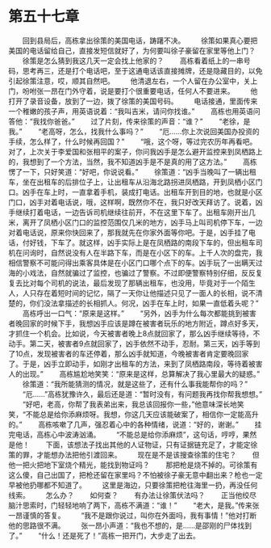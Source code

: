 #	第五十七章
　　回到县局后，高栋拿出徐策的美国电话，踌躇不决。
　　徐策如果真心要把美国的电话留给自己，直接发短信就好了，为何要叫徐子豪留在家里等他上门？
　　徐策是怎么猜到我这几天一定会找上他家的？
　　高栋看着纸上的一串号码，思考再三，还是打个电话吧，至于这通电话该直接摊牌，还是隐藏目的，以免引起徐策注意，哎，顺其自然吧。
　　他清退左右，一个人留在办公室中，关上门，吩咐张一昂在门外守着，说是要打个很重要电话，任何人不要进来。
　　他打开了录音设备，放到了一边，拨了徐策的美国号码。
　　电话接通，里面传来一个稚嫩的孩子声，用英语说着：“我叫吉米，请问你找谁。”
　　高栋也用英语问答他：“我找你爸爸。”
　　过了片刻，传来徐策的声音：“谁？”
　　“老徐，是我。”
　　“老高呀，怎么，找我什么事吗？”
　　“厄……你上次说回美国办投资的手续，怎么样了，什么时候再回国？”
　　“哦，这个呀，等过完农历年再看吧。对了，上次关于李爱国和张相平的案子，你问我凶手是怎么避开监控来到凤栖路上的，我想到了一个方法，当然，我不知道凶手是不是真的用了这方法。”
　　高栋愣了一下，只好笑道：“好吧，你说说看。”
　　徐策道：“凶手当晚叫了一辆出租车，坐在出租车的后排位子上，让出租车从沿海北路拐进凤栖路，开到凤栖小区门口。凶手在车上时，一直拿着手机，装成打电话。出租车开到目的地，也就是小区门口，凶手对着电话说，哦，这样啊，既然你不在，我只好改天拜访了。说着，凶手继续打着电话，一边告诉司机继续往前开，不在这里下车了。出租车刚开出几米，离开了凤栖小区门口的监控范围仅几米的地方，凶手马上叫司机停下车，一边对着电话说，原来你快回来了，那我就先在你家外面等你吧。于是，凶手挂了电话，付好钱，下车了。就这样，凶手实际上是在凤栖路的南段下车的，但出租车司机在问询时，自然说没有人在半路下车，而是在小区下的车。上千人次的盘完，我相信警察不可能问得出乘客具体是在小区门口哪个点下的车。凶手玩了一出瞒天过海的小戏法，自然就骗过了监控，也骗过了警察。不过即便警察特别仔细，反反复复去比对每个司机的说法，最后发现了那辆出租车，也没用，毕竟对于一个陌生人，人只存在着短时间的记忆，隔了一天你让他描述只见了一面人的长相，说不清楚的，你们没法拿描述的长相抓人。何况，凶手在车上时，如果一直低着头呢？”
　　高栋呼出一口气：“原来是这样。”
　　“另外，凶手为什么每次都能挑到被害者晚回家的时候下手，我想凶手应该是蹲在被害者玩乐的地方附近，蹲点好多天，才抓住一个机会。比如说，今天被害者晚上8点就回家了，那么凶手继续等待，不动手。第二天，被害者9点就回家了，凶手依然不动手，忍耐。第三天，凶手等到了10点，发现被害者的车还停着，那么凶手就知道，今晚被害者肯定要晚回家了。于是，凶手立即动手，如刚才出租车的方法，来到了凤栖路南段，等待着被害人的出现。”
　　高栋尴尬地笑笑：“原来是这样，总算解决了我心里最大的疑惑。”
　　徐策道：“我所能猜测的情况，就是这些了，还有什么事我能帮你的吗？”
　　“厄……”高栋犹豫许久，最后还是道：“暂时没有，有问题我再找你帮我想想。”
　　“好吧，老高，你帮了我表弟出来，我总该回报你一些，”他意味深长地笑笑，“不能总是给你添麻烦呀。我想，你这几天应该能破案了，相信你一定能高升的。”
　　高栋咳嗽了几声，强忍着心中的各种情绪，说道：“好的，谢谢。”
　　挂完电话，高栋心中波涛汹涌。
　　“不能总是给你添麻烦”，这句话，哼哼，果然是他！
　　下面，该想法子找出其他的人证物证，只有证据链充足了，才能定徐策的罪，才能想办法把他引渡回来。
　　现在是不是该搜查徐策的住宅？
　　但他一把火把地下室烧个精光，能找到物证吗？
　　那把枪是烧不掉的。可徐策有这么傻，自己出国了，把枪还留在家里吗？不怕被徐子豪无意中翻出来？枪也一定早被他扔哪都不知道了。
　　这里是海边，只要徐策把枪往海里一扔，再没任何线索。
　　怎么办？
　　如何查？
　　有办法让徐策伏法吗？
　　正当他绞尽脑汁思索时，门轻轻地响了两下，高栋不满道：“谁！”
　　“老大，是我。”传来张一昂谨慎的答复。
　　“我不是跟你说过，叫你在外面吗，我有事情！”他对打断他的思路很不满。
　　张一昂小声道：“我也不想的，是……是邵刚的尸体找到了。”
　　“什么！还是死了！”高栋一把开门，大步走了出去。
